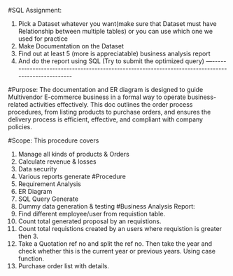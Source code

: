 #SQL Assignment:

1. Pick a Dataset whatever you want(make sure that Dataset must have Relationship between multiple tables) or you can use which one we used for practice
2. Make Documentation on the Dataset
3. Find out at least 5 (more is appreciatable) business analysis report 
4. And do the report using SQL (Try to submit the optimized query)
—--------------------------------------------------------------------------------------------------

#Purpose:  The documentation and ER diagram is designed to guide Multivendor E-commerce business in a formal way to operate business-related activities effectively. This doc outlines the order process procedures, from listing products to purchase orders, and ensures the delivery process is efficient, effective, and compliant with company policies.

#Scope:  This procedure covers
1. Manage all kinds of products & Orders
2. Calculate revenue & losses
3. Data security 
4. Various reports generate
#Procedure
1. Requirement Analysis
2. ER Diagram
3. SQL Query Generate
4. Dummy data generation & testing
#Business Analysis Report:
1. Find different employee/user from requistion table.
2. Count total generated proposal by an requistions.
3. Count total requistions created by an users where requistion is greater then 3.
4. Take a Quotation ref no and split the ref no. Then take the year and check whether this is the current year or previous years. Using case function. 
5. Purchase order list with details.
